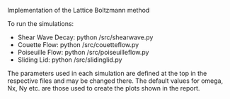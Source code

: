 Implementation of the Lattice Boltzmann method


To run the simulations: 

 - Shear Wave Decay: python /src/shearwave.py
 - Couette Flow: python /src/couetteflow.py
 - Poiseuille Flow: python /src/poiseuilleflow.py
 - Sliding Lid: python /src/slidinglid.py

The parameters used in each simulation are defined at the top in the respective files and may be changed there. The default values for omega, Nx, Ny etc. are those used to create the plots shown in the report. 